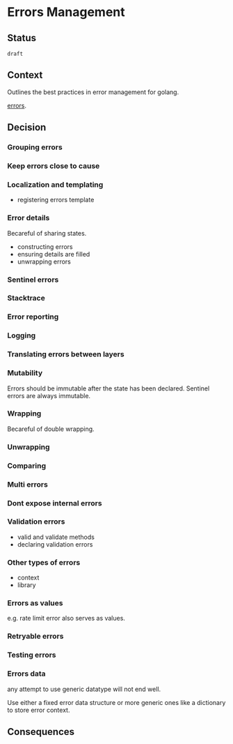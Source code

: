 # Errors Management

## Status

`draft`


## Context

Outlines the best practices in error management for golang.

[errors](https://github.com/alextanhongpin/errors).

## Decision

### Grouping errors

### Keep errors close to cause

### Localization and templating

- registering errors template

### Error details

Becareful of sharing states.
- constructing errors
- ensuring details are filled
- unwrapping errors

### Sentinel errors

### Stacktrace

### Error reporting

### Logging

### Translating errors between layers

### Mutability
Errors should be immutable after the state has been declared.
Sentinel errors are always immutable.

### Wrapping

Becareful of double wrapping.

### Unwrapping

### Comparing

### Multi errors

### Dont expose internal errors

### Validation errors

- valid and validate methods
- declaring validation errors

### Other types of errors

- context
- library

### Errors as values

e.g. rate limit error also serves as values.

### Retryable errors

### Testing errors

### Errors data

any attempt to use generic datatype will not end well.

Use either a fixed error data structure or more generic ones like a dictionary to store error context.


## Consequences
